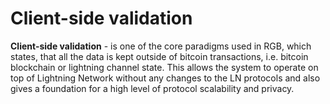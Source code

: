 # Client-side validation

**Client-side validation** - is one of the core paradigms used in RGB, which states, that all the data is kept outside of bitcoin transactions, i.e. bitcoin blockchain or lightning channel state. This allows the system to operate on top of Lightning Network without any changes to the LN protocols and also gives a foundation for a high level of protocol scalability and privacy.

